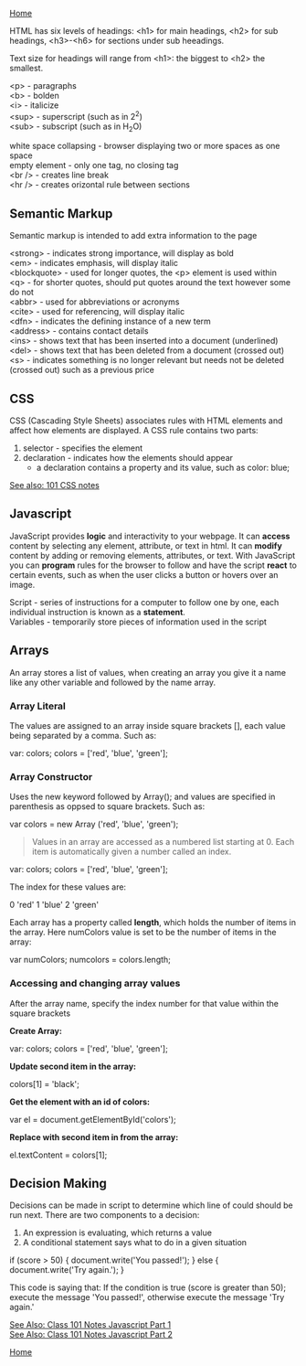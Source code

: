 
[Home](README.md)

HTML has six levels of headings: \<h1> for main headings, \<h2> for sub headings, \<h3>-\<h6> for sections under sub heeadings.  

Text size for headings will range from \<h1>: the biggest to \<h2> the smallest.

\<p> - paragraphs  
\<b> - bolden  
\<i> - italicize  
\<sup> - superscript (such as in 2<sup>2</sup>)  
\<sub> - subscript (such as in H<sub>2</sub>O)  

white space collapsing - browser displaying two or more spaces as one space  
empty element - only one tag, no closing tag  
\<br /> - creates line break  
\<hr /> - creates orizontal rule between sections  

## Semantic Markup

Semantic markup is intended to add extra information to the page  

\<strong> - indicates strong importance, will display as bold  
\<em> - indicates emphasis, will display italic  
\<blockquote> - used for longer quotes, the \<p> element is used within  
\<q> - for shorter quotes, should put quotes around the text however some do not  
\<abbr> - used for abbreviations or acronyms  
\<cite> - used for referencing, will display italic  
\<dfn> - indicates the defining instance of a new term  
\<address> - contains contact details  
\<ins> - shows text that has been inserted into a document (underlined)  
\<del> - shows text that has been deleted from a document (crossed out)  
\<s> - indicates something is no longer relevant but needs not be deleted (crossed out) such as a previous price  

## CSS

CSS (Cascading Style Sheets) associates rules with HTML elements and affect how elements are displayed. A CSS rule contains two parts:  
1. selector - specifies the element
1. declaration - indicates how the elements should appear
    - a declaration contains a property and its value, such as color: blue;

[See also: 101 CSS notes](css.md)

## Javascript

JavaScript provides **logic** and interactivity to your webpage. It can **access** content by selecting any element, attribute, or text in html. It can **modify** content by adding or removing elements, attributes, or text. With JavaScript you can **program** rules for the browser to follow and have the script **react** to certain events, such as when the user clicks a button or hovers over an image.

Script - series of instructions for a computer to follow one by one, each individual instruction is known as a **statement**.  
Variables - temporarily store pieces of information used in the script

## Arrays

 An array stores a list of values, when creating an array you give it a name like any other variable and followed by the name array. 

### Array Literal
The values are assigned to an array inside square brackets [], each value being separated by a comma. Such as:  

var: colors;
colors = ['red', 'blue', 'green'];

### Array Constructor
Uses the new keyword followed by Array(); and values are specified in parenthesis as oppsed to square brackets. Such as:  

var colors = new Array ('red', 'blue', 'green');

> Values in an array are accessed as a numbered list starting at 0. Each item is automatically given a number called an index.  

var: colors;
colors = ['red', 'blue', 'green'];  

The index for these values are:  

0 'red'
1 'blue'
2 'green'

Each array has a property called **length**, which holds the number of items in the array. Here numColors value is set to be the number of items in the array:   

var numColors;
numcolors = colors.length;

### Accessing and changing array values

After the array name, specify the index number for that value within the square brackets  

**Create Array:**  

var: colors;
colors = ['red', 'blue', 'green'];  

**Update second item in the array:**  

colors\[1] = 'black';

**Get the element with an id of colors:**  

var el = document.getElementById('colors');  

**Replace with second item in from the array:**  

el.textContent = colors\[1];

## Decision Making

Decisions can be made in script to determine which line of could should be run next. There are two components to a decision:  
1. An expression is evaluating, which returns a value
1. A conditional statement says what to do in a given situation  

if (score > 50) {
    document.write('You passed!');
} else {
    document.write('Try again.');
}  

This code is saying that:
If the condition is true (score is greater than 50); execute the message 'You passed!', otherwise execute the message 'Try again.'

[See Also: Class 101 Notes Javascript Part 1](javascript.md)  
[See Also: Class 101 Notes Javascript Part 2](morejs.md)  

[Home](README.md)

